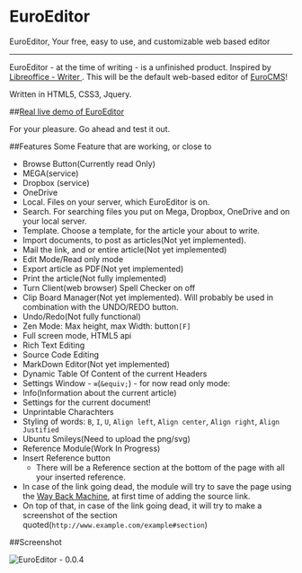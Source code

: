 EuroEditor
==========

EuroEditor, Your free, easy to use, and customizable web based editor

---

EuroEditor - at the time of writing - is a unfinished product. Inspired by [Libreoffice - Writer ](https://en.wikipedia.org/wiki/LibreOffice_Writer "LibreOffice Writer - Wikipedia, the free encyclopedia"). This will be the default web-based editor of [EuroCMS](https://github.com/blade1989/EuroCMS)!

Written in HTML5, CSS3, Jquery. 

##[Real live demo of EuroEditor](http://www.eurobytes.nl/demos/EuroEditor/)

For your pleasure. Go ahead and test it out.  

##Features
 Some Feature that are working, or close to

 - Browse Button(Currently read Only)
  - MEGA(service)
  - Dropbox (service)
  - OneDrive
  - Local. Files on your server, which EuroEditor is on.
  - Search. For searching files you put on Mega, Dropbox, OneDrive and on your local server.
  - Template. Choose a template, for the article your about to write.
 - Import documents, to post as articles(Not yet implemented).
 - Mail the link, and or entire article(Not yet implemented)
 - Edit Mode/Read only mode
 - Export article as PDF(Not yet implemented)
 - Print the article(Not fully implemented)
 - Turn Client(web browser) Spell Checker on off
 - Clip Board Manager(Not yet implemented). Will probably be used in combination with the UNDO/REDO button.
 - Undo/Redo(Not fully functional)
 - Zen Mode: Max height, max Width: button`[F]`
 - Full screen mode, HTML5 api
 - Rich Text Editing
 - Source Code Editing
 - MarkDown Editor(Not yet implemented)
 - Dynamic Table Of Content of the current Headers
 - Settings Window - `≡`(`&equiv;`) - for now read only mode:
  - Info(Information about the current article)
  - Settings for the current document!
 - Unprintable Charachters
 - Styling of words: `B`, `I`, `U`, `Align left`, `Align center`, `Align right`, `Align Justified`
 - Ubuntu Smileys(Need to upload the png/svg)
 - Reference Module(Work In Progress)
  - Insert Reference button
    - There will be a Reference section at the bottom of the page with all your inserted reference.
  - In case of the link going dead, the module will try to save the page using the [Way Back Machine](https://archive.org/web/web.php), at first time of adding the source link.
  - On top of that, in case of the link going dead, it will try to make a screenshot of the section quoted(`http://www.example.com/example#section`)

##Screenshot

![EuroEditor - 0.0.4][1]


  [1]: https://i.imgur.com/MTvnCMQ.png
